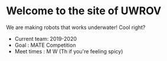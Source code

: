 # Welcome to the site of UWROV 

We are making robots that works underwater! Cool right?

* Current team: 2019-2020
* Goal        : MATE Competition
* Meet times  : M W (Th if you're feeling spicy)